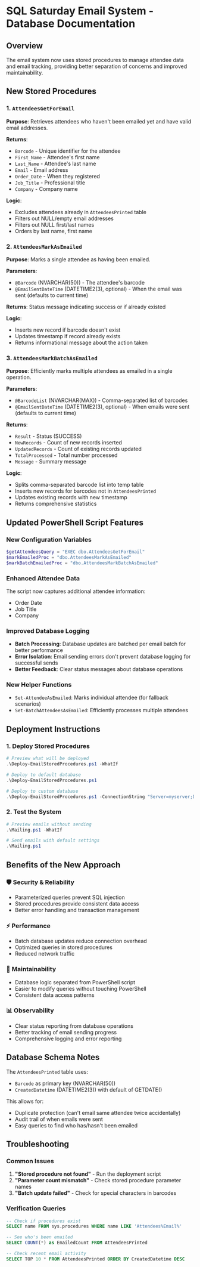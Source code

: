 # SQL Saturday Email System - Database Documentation

## Overview
The email system now uses stored procedures to manage attendee data and email tracking, providing better separation of concerns and improved maintainability.

## New Stored Procedures

### 1. `AttendeesGetForEmail`
**Purpose**: Retrieves attendees who haven't been emailed yet and have valid email addresses.

**Returns**:
- `Barcode` - Unique identifier for the attendee
- `First_Name` - Attendee's first name
- `Last_Name` - Attendee's last name  
- `Email` - Email address
- `Order_Date` - When they registered
- `Job_Title` - Professional title
- `Company` - Company name

**Logic**: 
- Excludes attendees already in `AttendeesPrinted` table
- Filters out NULL/empty email addresses
- Filters out NULL first/last names
- Orders by last name, first name

### 2. `AttendeesMarkAsEmailed`
**Purpose**: Marks a single attendee as having been emailed.

**Parameters**:
- `@Barcode` (NVARCHAR(50)) - The attendee's barcode
- `@EmailSentDateTime` (DATETIME2(3), optional) - When the email was sent (defaults to current time)

**Returns**: Status message indicating success or if already existed

**Logic**:
- Inserts new record if barcode doesn't exist
- Updates timestamp if record already exists
- Returns informational message about the action taken

### 3. `AttendeesMarkBatchAsEmailed`
**Purpose**: Efficiently marks multiple attendees as emailed in a single operation.

**Parameters**:
- `@BarcodeList` (NVARCHAR(MAX)) - Comma-separated list of barcodes
- `@EmailSentDateTime` (DATETIME2(3), optional) - When emails were sent (defaults to current time)

**Returns**: 
- `Result` - Status (SUCCESS)
- `NewRecords` - Count of new records inserted
- `UpdatedRecords` - Count of existing records updated  
- `TotalProcessed` - Total number processed
- `Message` - Summary message

**Logic**:
- Splits comma-separated barcode list into temp table
- Inserts new records for barcodes not in `AttendeesPrinted`
- Updates existing records with new timestamp
- Returns comprehensive statistics

## Updated PowerShell Script Features

### New Configuration Variables
```powershell
$getAttendeesQuery = "EXEC dbo.AttendeesGetForEmail"
$markEmailedProc = "dbo.AttendeesMarkAsEmailed"  
$markBatchEmailedProc = "dbo.AttendeesMarkBatchAsEmailed"
```

### Enhanced Attendee Data
The script now captures additional attendee information:
- Order Date
- Job Title  
- Company

### Improved Database Logging
- **Batch Processing**: Database updates are batched per email batch for better performance
- **Error Isolation**: Email sending errors don't prevent database logging for successful sends
- **Better Feedback**: Clear status messages about database operations

### New Helper Functions
- `Set-AttendeeAsEmailed`: Marks individual attendee (for fallback scenarios)
- `Set-BatchAttendeesAsEmailed`: Efficiently processes multiple attendees

## Deployment Instructions

### 1. Deploy Stored Procedures
```powershell
# Preview what will be deployed
.\Deploy-EmailStoredProcedures.ps1 -WhatIf

# Deploy to default database
.\Deploy-EmailStoredProcedures.ps1

# Deploy to custom database
.\Deploy-EmailStoredProcedures.ps1 -ConnectionString "Server=myserver;Database=mydb;..."
```

### 2. Test the System
```powershell
# Preview emails without sending
.\Mailing.ps1 -WhatIf

# Send emails with default settings
.\Mailing.ps1
```

## Benefits of the New Approach

### 🛡️ **Security & Reliability**
- Parameterized queries prevent SQL injection
- Stored procedures provide consistent data access
- Better error handling and transaction management

### ⚡ **Performance** 
- Batch database updates reduce connection overhead
- Optimized queries in stored procedures
- Reduced network traffic

### 🔧 **Maintainability**
- Database logic separated from PowerShell script
- Easier to modify queries without touching PowerShell
- Consistent data access patterns

### 📊 **Observability**
- Clear status reporting from database operations
- Better tracking of email sending progress
- Comprehensive logging and error reporting

## Database Schema Notes

The `AttendeesPrinted` table uses:
- `Barcode` as primary key (NVARCHAR(50))
- `CreatedDatetime` (DATETIME2(3)) with default of GETDATE()

This allows for:
- Duplicate protection (can't email same attendee twice accidentally)
- Audit trail of when emails were sent
- Easy queries to find who has/hasn't been emailed

## Troubleshooting

### Common Issues
1. **"Stored procedure not found"** - Run the deployment script
2. **"Parameter count mismatch"** - Check stored procedure parameter names
3. **"Batch update failed"** - Check for special characters in barcodes

### Verification Queries
```sql
-- Check if procedures exist
SELECT name FROM sys.procedures WHERE name LIKE 'Attendees%Email%'

-- See who's been emailed
SELECT COUNT(*) as EmailedCount FROM AttendeesPrinted

-- Check recent email activity  
SELECT TOP 10 * FROM AttendeesPrinted ORDER BY CreatedDatetime DESC
```
